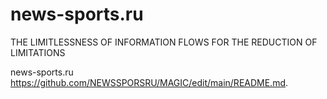 # news-sports.ru
THE LIMITLESSNESS OF INFORMATION FLOWS FOR THE REDUCTION OF LIMITATIONS
<p>news-sports.ru
  <a href="https://news-sports.ru">https://github.com/NEWSSPORSRU/MAGIC/edit/main/README.md</a>.
</p>
